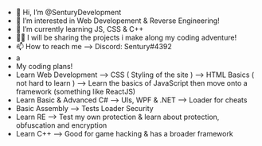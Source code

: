 - 👋 Hi, I’m @SenturyDevelopment
- 👀 I’m interested in Web Developement & Reverse Engineering!
- 🌱 I’m currently learning JS, CSS & C++
- 👨‍💻 I will be sharing the projects i make along my coding adventure!
- 📫 How to reach me --> Discord: Sentury#4392
- a
- My coding plans! 
- Learn Web Development --> CSS ( Styling of the site ) --> HTML Basics ( not hard to learn ) --> Learn the basics of JavaScript then move onto a framework (something like ReactJS) 
- Learn Basic & Advanced C# --> UIs, WPF & .NET --> Loader for cheats
- Basic Assembly --> Tests Loader Security
- Learn RE --> Test my own protection & learn about protection, obfuscation and encryption 
- Learn C++ --> Good for game hacking & has a broader framework 
<!---
SenturyDevelopment/SenturyDevelopment is a ✨ special ✨ repository because its `README.md` (this file) appears on your GitHub profile.
You can click the Preview link to take a look at your changes.
--->
